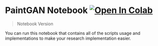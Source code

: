# PaintGAN Notebook [![Open In Colab](https://colab.research.google.com/assets/colab-badge.svg)](https://colab.research.google.com/drive/1JkWbnn-L_MflojHc3YVaPjQHabupmha_?usp=sharing)
> Notebook Version 

You can run this notebook that contains all of the scripts usage and implementations to make your research implementation easier.

